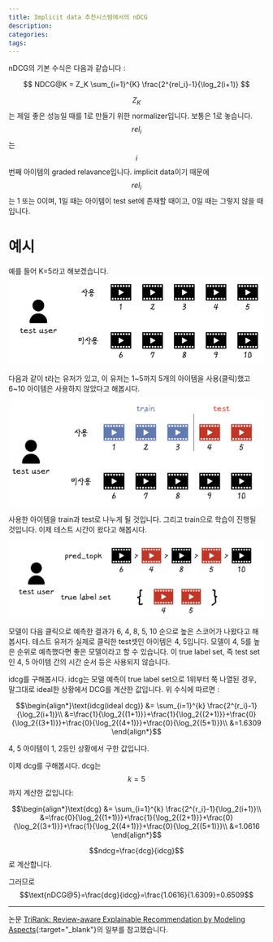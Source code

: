 ```yaml
---
title: Implicit data 추천시스템에서의 nDCG
description:
categories:
tags:
---
```


nDCG의 기본 수식은 다음과 같습니다 :

$$ NDCG@K = Z_K \sum_{i=1}^{K} \frac{2^{rel_i}-1}{\log_2(i+1)} $$

$$Z_K$$는 제일 좋은 성능일 때를 1로 만들기 위한 normalizer입니다. 보통은 1로 놓습니다. $$rel_i$$는 $$i$$번째 아이템의 graded relavance입니다. implicit data이기 때문에 $$rel_i$$는 1 또는 0이며, 1일 때는 아이템이 test set에 존재할 때이고, 0일 때는 그렇지 않을 때입니다.

# 예시
예를 들어 K=5라고 해보겠습니다.
![0](/assets/images/used_item.png)

다음과 같이 t라는 유저가 있고, 이 유저는 1~5까지 5개의 아이템을 사용(클릭)했고 6~10 아이템은 사용하지 않았다고 해봅시다.

![1](/assets/images/train_test_split.png)

사용한 아이템을 train과 test로 나누게 될 것입니다. 그리고 train으로 학습이 진행될 것입니다. 이제 테스트 시간이 왔다고 해봅시다.

![2](/assets/images/pred_topk.png)

모델이 다음 클릭으로 예측한 결과가 6, 4, 8, 5, 10 순으로 높은 스코어가 나왔다고 해봅시다. 테스트 유저가 실제로 클릭한 test셋인 아이템은 4, 5입니다. 모델이 4, 5를 높은 순위로 예측했다면 좋은 모델이라고 할 수 있습니다. 이 true label set, 즉 test set인 4, 5 아이템 간의 시간 순서 등은 사용되지 않습니다.

idcg를 구해봅시다. idcg는 모델 예측이 true label set으로 1위부터 쭉 나열된 경우, 말그대로 ideal한 상황에서 DCG를 계산한 값입니다. 위 수식에 따르면 :

$$\begin{align*}\text{idcg(ideal dcg)} &= \sum_{i=1}^{k} \frac{2^{r_i}-1}{\log_2(i+1)}\\
&=\frac{1}{\log_2{(1+1)}}+\frac{1}{\log_2{(2+1)}}+\frac{0}{\log_2{(3+1)}}+\frac{0}{\log_2{(4+1)}}+\frac{0}{\log_2{(5+1)}}\\
&=1.6309
\end{align*}$$

4, 5 아이템이 1, 2등인 상황에서 구한 값입니다.

이제 dcg를 구해봅시다. dcg는 $$k=5$$까지 계산한 값입니다:

$$\begin{align*}\text{dcg} &= \sum_{i=1}^{k} \frac{2^{r_i}-1}{\log_2(i+1)}\\
&=\frac{0}{\log_2{(1+1)}}+\frac{1}{\log_2{(2+1)}}+\frac{0}{\log_2{(3+1)}}+\frac{1}{\log_2{(4+1)}}+\frac{0}{\log_2{(5+1)}}\\
&=1.0616
\end{align*}$$


$$ndcg=\frac{dcg}{idcg}$$로 계산합니다.

그러므로 $$\text{nDCG@5}=\frac{dcg}{idcg}=\frac{1.0616}{1.6309}=0.6509$$

---

논문 [TriRank: Review-aware Explainable Recommendation by Modeling Aspects](https://dl.acm.org/doi/abs/10.1145/2806416.2806504){:target="_blank"}의 일부를 참고했습니다.